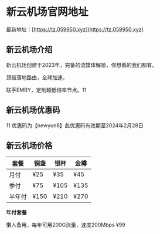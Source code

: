 # 新云机场官网地址

最新地址：[https://tz.059950.xyz](https://tz.059950.xyz)

## 新云机场介绍

新云机场创建于2023年，完备的流媒体解锁，你想看的我们都有。

顶级落地路由，全球加速。

联手EMBY，定制超低倍率节点。11

## 新云机场优惠码
11
优惠码为【newyun8】此优惠码有效期至2024年2月28日

## 新云机场价格

|套餐|铜盏|银杯|金樽|
|----|----|----|----|
|月付|¥25|¥35|¥45|
|季付|¥75|¥105|¥135|
|半年付|¥150|¥210|¥270|

**年付套餐**

懒人备用，每年可用200G流量，速度200Mbps  ¥99
